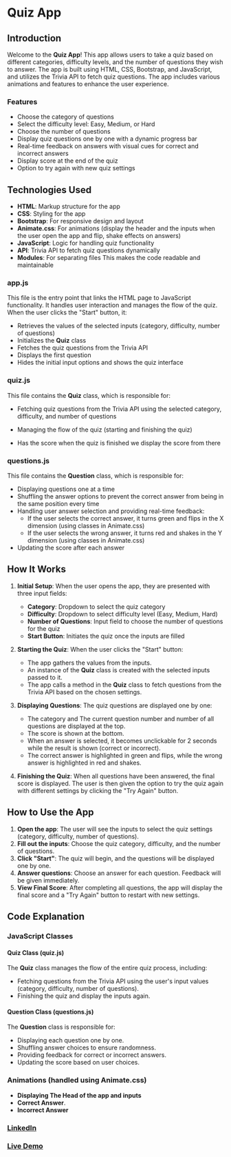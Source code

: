 # Quiz App

## Introduction

Welcome to the **Quiz App**! This app allows users to take a quiz based on different categories, difficulty levels, and the number of questions they wish to answer. The app is built using HTML, CSS, Bootstrap, and JavaScript, and utilizes the Trivia API to fetch quiz questions. The app includes various animations and features to enhance the user experience.

### Features

- Choose the category of questions
- Select the difficulty level: Easy, Medium, or Hard
- Choose the number of questions
- Display quiz questions one by one with a dynamic progress bar
- Real-time feedback on answers with visual cues for correct and incorrect answers
- Display score at the end of the quiz
- Option to try again with new quiz settings

## Technologies Used

- **HTML**: Markup structure for the app
- **CSS**: Styling for the app
- **Bootstrap**: For responsive design and layout
- **Animate.css**: For animations (display the header and the inputs when the user open the app and flip, shake effects on answers)
- **JavaScript**: Logic for handling quiz functionality
- **API**: Trivia API to fetch quiz questions dynamically
- **Modules**: For separating files This makes the code readable and maintainable

### app.js
This file is the entry point that links the HTML page to JavaScript functionality. It handles user interaction and manages the flow of the quiz. When the user clicks the "Start" button, it:
- Retrieves the values of the selected inputs (category, difficulty, number of questions)
- Initializes the **Quiz** class
- Fetches the quiz questions from the Trivia API
- Displays the first question
- Hides the initial input options and shows the quiz interface

### quiz.js
This file contains the **Quiz** class, which is responsible for:
- Fetching quiz questions from the Trivia API using the selected category, difficulty, and number of questions
- Managing the flow of the quiz (starting and finishing the quiz)

- Has the score when the quiz is finished we display the score from there

### questions.js
This file contains the **Question** class, which is responsible for:
- Displaying questions one at a time
- Shuffling the answer options to prevent the correct answer from being in the same position every time
- Handling user answer selection and providing real-time feedback:
  - If the user selects the correct answer, it turns green and flips in the X dimension (using classes in Animate.css)
  - If the user selects the wrong answer, it turns red and shakes in the Y dimension (using classes in Animate.css)
- Updating the score after each answer

## How It Works

1. **Initial Setup**: When the user opens the app, they are presented with three input fields:
   - **Category**: Dropdown to select the quiz category
   - **Difficulty**: Dropdown to select difficulty level (Easy, Medium, Hard)
   - **Number of Questions**: Input field to choose the number of questions for the quiz
   - **Start Button**: Initiates the quiz once the inputs are filled

2. **Starting the Quiz**: When the user clicks the "Start" button:
   - The app gathers the values from the inputs.
   - An instance of the **Quiz** class is created with the selected inputs passed to it.
   - The app calls a method in the **Quiz** class to fetch questions from the Trivia API based on the chosen settings.

3. **Displaying Questions**: The quiz questions are displayed one by one:
   - The category and The current question number and number of all questions are displayed at the top.
   - The score is shown at the bottom.
   - When an answer is selected, it becomes unclickable for 2 seconds while the result is shown (correct or incorrect).
   - The correct answer is highlighted in green and flips, while the wrong answer is highlighted in red and shakes.

4. **Finishing the Quiz**: When all questions have been answered, the final score is displayed. The user is then given the option to try the quiz again with different settings by clicking the "Try Again" button.

## How to Use the App

1. **Open the app**: The user will see the inputs to select the quiz settings (category, difficulty, number of questions).
2. **Fill out the inputs**: Choose the quiz category, difficulty, and the number of questions.
3. **Click "Start"**: The quiz will begin, and the questions will be displayed one by one.
4. **Answer questions**: Choose an answer for each question. Feedback will be given immediately.
5. **View Final Score**: After completing all questions, the app will display the final score and a "Try Again" button to restart with new settings.

## Code Explanation

### JavaScript Classes

#### **Quiz Class (quiz.js)**

The **Quiz** class manages the flow of the entire quiz process, including:
- Fetching questions from the Trivia API using the user's input values (category, difficulty, number of questions).
- Finishing the quiz and display the inputs again.

#### **Question Class (questions.js)**

The **Question** class is responsible for:
- Displaying each question one by one.
- Shuffling answer choices to ensure randomness.
- Providing feedback for correct or incorrect answers.
- Updating the score based on user choices.

### Animations (handled using Animate.css)

- **Displaying The Head of the app and inputs**
- **Correct Answer**.
- **Incorrect Answer**

### [LinkedIn](https://www.linkedin.com/in/mohammed-ashraf0/)
### [Live Demo](https://mo-ashraf-elsayed.github.io/Quiz-App/)
